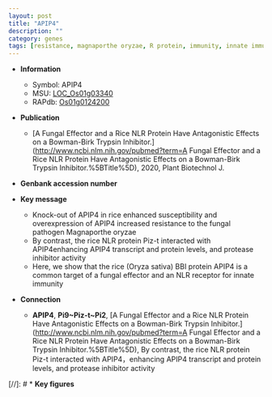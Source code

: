 ```yaml
---
layout: post
title: "APIP4"
description: ""
category: genes
tags: [resistance, magnaporthe oryzae, R protein, immunity, innate immunity, pathogen]
---
```


* **Information**  
    + Symbol: APIP4  
    + MSU: [LOC_Os01g03340](http://rice.uga.edu/cgi-bin/ORF_infopage.cgi?orf=LOC_Os01g03340)  
    + RAPdb: [Os01g0124200](http://rapdb.dna.affrc.go.jp/viewer/gbrowse_details/irgsp1?name=Os01g0124200)  

* **Publication**  
    + [A Fungal Effector and a Rice NLR Protein Have Antagonistic Effects on a Bowman-Birk Trypsin Inhibitor.](http://www.ncbi.nlm.nih.gov/pubmed?term=A Fungal Effector and a Rice NLR Protein Have Antagonistic Effects on a Bowman-Birk Trypsin Inhibitor.%5BTitle%5D), 2020, Plant Biotechnol J.

* **Genbank accession number**  

* **Key message**  
    + Knock-out of APIP4 in rice enhanced susceptibility and overexpression of APIP4 increased resistance to the fungal pathogen Magnaporthe oryzae
    + By contrast, the rice NLR protein Piz-t interacted with APIP4<a3><ac>enhancing APIP4 transcript and protein levels, and protease inhibitor activity
    + Here, we show that the rice (Oryza sativa) BBI protein APIP4 is  a common target of a fungal effector and an NLR receptor for innate immunity

* **Connection**  
    + __APIP4__, __Pi9~Piz-t~Pi2__, [A Fungal Effector and a Rice NLR Protein Have Antagonistic Effects on a Bowman-Birk Trypsin Inhibitor.](http://www.ncbi.nlm.nih.gov/pubmed?term=A Fungal Effector and a Rice NLR Protein Have Antagonistic Effects on a Bowman-Birk Trypsin Inhibitor.%5BTitle%5D),  By contrast, the rice NLR protein Piz-t interacted with APIP4，enhancing APIP4 transcript and protein levels, and protease inhibitor activity

[//]: # * **Key figures**  


